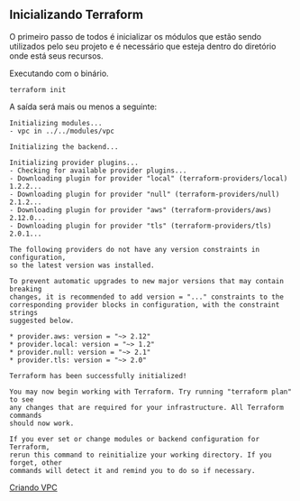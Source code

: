 ## Inicializando Terraform

O primeiro passo de todos é inicializar os módulos que estão sendo utilizados pelo seu projeto e é necessário que esteja dentro do diretório onde está seus recursos.

Executando com o binário.

```
terraform init
```

A saída será mais ou menos a seguinte:

```
Initializing modules...
- vpc in ../../modules/vpc

Initializing the backend...

Initializing provider plugins...
- Checking for available provider plugins...
- Downloading plugin for provider "local" (terraform-providers/local) 1.2.2...
- Downloading plugin for provider "null" (terraform-providers/null) 2.1.2...
- Downloading plugin for provider "aws" (terraform-providers/aws) 2.12.0...
- Downloading plugin for provider "tls" (terraform-providers/tls) 2.0.1...

The following providers do not have any version constraints in configuration,
so the latest version was installed.

To prevent automatic upgrades to new major versions that may contain breaking
changes, it is recommended to add version = "..." constraints to the
corresponding provider blocks in configuration, with the constraint strings
suggested below.

* provider.aws: version = "~> 2.12"
* provider.local: version = "~> 1.2"
* provider.null: version = "~> 2.1"
* provider.tls: version = "~> 2.0"

Terraform has been successfully initialized!

You may now begin working with Terraform. Try running "terraform plan" to see
any changes that are required for your infrastructure. All Terraform commands
should now work.

If you ever set or change modules or backend configuration for Terraform,
rerun this command to reinitialize your working directory. If you forget, other
commands will detect it and remind you to do so if necessary.
```

[Criando VPC](vpc.md)